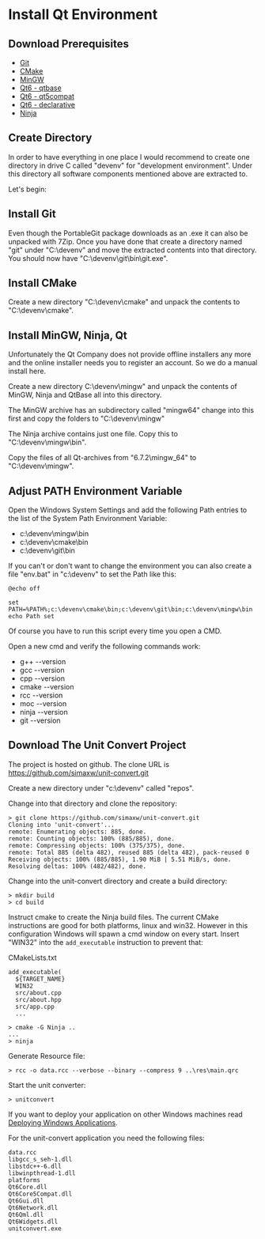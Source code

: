 # Install Qt Environment

## Download Prerequisites

- [Git](https://github.com/git-for-windows/git/releases/download/v2.46.0.windows.1/PortableGit-2.46.0-64-bit.7z.exe)
- [CMake](https://github.com/Kitware/CMake/releases/download/v3.30.1/cmake-3.30.1-windows-x86_64.zip)
- [MinGW](https://github.com/niXman/mingw-builds-binaries/releases/download/13.2.0-rt_v11-rev1/x86_64-13.2.0-release-posix-seh-msvcrt-rt_v11-rev1.7z)
- [Qt6 - qtbase](https://download.qt.io/online/qtsdkrepository/windows_x86/desktop/qt6_672/qt.qt6.672.win64_mingw/6.7.2-0-202406110335qtbase-Windows-Windows_10_22H2-Mingw-Windows-Windows_10_22H2-X86_64.7z)
- [Qt6 - qt5compat](https://download.qt.io/online/qtsdkrepository/windows_x86/desktop/qt6_672/qt.qt6.672.qt5compat.win64_mingw/6.7.2-0-202406110335qt5compat-Windows-Windows_10_22H2-Mingw-Windows-Windows_10_22H2-X86_64.7z)
- [Qt6 - declarative](https://download.qt.io/online/qtsdkrepository/windows_x86/desktop/qt6_672/qt.qt6.672.win64_mingw/6.7.2-0-202406110335qtdeclarative-Windows-Windows_10_22H2-Mingw-Windows-Windows_10_22H2-X86_64.7z)
- [Ninja](https://github.com/ninja-build/ninja/releases/download/v1.12.1/ninja-win.zip)

## Create Directory

In order to have everything in one place I would recommend to create one
directory in drive C called "devenv" for "development environment".
Under this directory all software components mentioned above are
extracted to.

Let's begin:

## Install Git

Even though the PortableGit package downloads as an .exe it can also be
unpacked with 7Zip. Once you have done that create a directory named
"git" under "C:\devenv" and move the extracted contents into that
directory. You should now have "C:\devenv\git\bin\git.exe".

## Install CMake

Create a new directory "C:\devenv\cmake" and unpack the contents to
"C:\devenv\cmake".

## Install MinGW, Ninja, Qt

Unfortunately the Qt Company does not provide offline installers any
more and the online installer needs you to register an account. So we do
a manual install here.

Create a new directory C:\devenv\mingw" and unpack the contents of
MinGW, Ninja and QtBase all into this directory.

The MinGW archive has an subdirectory called "mingw64" change into this
first and copy the folders to "C:\devenv\mingw"

The Ninja archive contains just one file. Copy this to
"C:\devenv\mingw\bin".

Copy the files of all Qt-archives from
"6.7.2\mingw_64" to "C:\devenv\mingw".

## Adjust PATH Environment Variable

Open the Windows System Settings and add the following Path entries to
the list of the System Path Environment Variable:

- c:\devenv\mingw\bin
- c:\devenv\cmake\bin
- c:\devenv\git\bin

If you can't or don't want to change the environment you can also create a file "env.bat" in "c:\devenv" to set the Path like this:

```
@echo off

set PATH=%PATH%;c:\devenv\cmake\bin;c:\devenv\git\bin;c:\devenv\mingw\bin
echo Path set
```
Of course you have to run this script every time you open a CMD.

Open a new cmd and verify the following commands work:

- g++ --version
- gcc --version
- cpp --version
- cmake --version
- rcc --version
- moc --version
- ninja --version
- git --version

## Download The Unit Convert Project

The project is hosted on github. The clone URL is
https://github.com/simaxw/unit-convert.git

Create a new directory under "c:\devenv" called "repos".

Change into that directory and clone the repository:

```
> git clone https://github.com/simaxw/unit-convert.git
Cloning into 'unit-convert'...
remote: Enumerating objects: 885, done.
remote: Counting objects: 100% (885/885), done.
remote: Compressing objects: 100% (375/375), done.
remote: Total 885 (delta 482), reused 885 (delta 482), pack-reused 0
Receiving objects: 100% (885/885), 1.90 MiB | 5.51 MiB/s, done.
Resolving deltas: 100% (482/482), done.
```

Change into the unit-convert directory and create a build directory:

```
> mkdir build
> cd build
```

Instruct cmake to create the Ninja build files. The current CMake
instructions are good for both platforms, linux and win32. However in
this configuration Windows will spawn a cmd window on every start.
Insert "WIN32" into the `add_executable` instruction to prevent that:

CMakeLists.txt

```
add_executable(
  ${TARGET_NAME}
  WIN32
  src/about.cpp
  src/about.hpp
  src/app.cpp
  ...
```

```
> cmake -G Ninja ..
...
> ninja
```

Generate Resource file:

```
> rcc -o data.rcc --verbose --binary --compress 9 ..\res\main.qrc
```

Start the unit converter:

```
> unitconvert
```

If you want to deploy your application on other Windows machines read
[Deploying Windows Applications](https://wiki.qt.io/Deploying_Windows_Applications).

For the unit-convert application you need the following files:

```
data.rcc
libgcc_s_seh-1.dll
libstdc++-6.dll
libwinpthread-1.dll
platforms
Qt6Core.dll
Qt6Core5Compat.dll
Qt6Gui.dll
Qt6Network.dll
Qt6Qml.dll
Qt6Widgets.dll
unitconvert.exe
```
